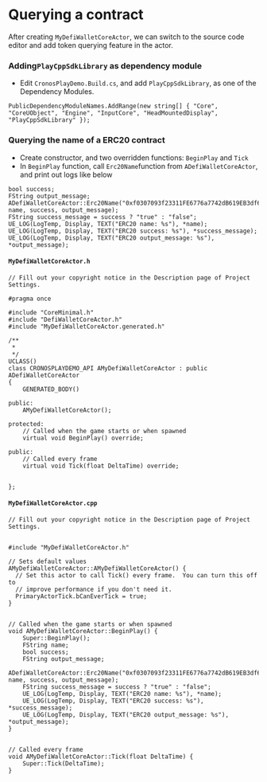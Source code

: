# Querying a contract

After creating `MyDefiWalletCoreActor`, we can switch to the source code editor and add token querying feature in the actor.

### Adding`PlayCppSdkLibrary` as dependency module

* Edit `CronosPlayDemo.Build.cs`, and add `PlayCppSdkLibrary`, as one of the Dependency Modules.

```
PublicDependencyModuleNames.AddRange(new string[] { "Core", "CoreUObject", "Engine", "InputCore", "HeadMountedDisplay", "PlayCppSdkLibrary" });

```

### Querying the name of a ERC20 contract

* Create constructor, and two overridden functions: `BeginPlay` and `Tick`
* In `BeginPlay` function, call `Erc20Name`function from `ADefiWalletCoreActor`, and print out logs like below

```
bool success;
FString output_message;
ADefiWalletCoreActor::Erc20Name("0xf0307093f23311FE6776a7742dB619EB3df62969", name, success, output_message);
FString success_message = success ? "true" : "false";
UE_LOG(LogTemp, Display, TEXT("ERC20 name: %s"), *name);
UE_LOG(LogTemp, Display, TEXT("ERC20 success: %s"), *success_message);
UE_LOG(LogTemp, Display, TEXT("ERC20 output_message: %s"), *output_message);
```

#### `MyDefiWalletCoreActor.h`

```
// Fill out your copyright notice in the Description page of Project Settings.

#pragma once

#include "CoreMinimal.h"
#include "DefiWalletCoreActor.h"
#include "MyDefiWalletCoreActor.generated.h"

/**
 * 
 */
UCLASS()
class CRONOSPLAYDEMO_API AMyDefiWalletCoreActor : public ADefiWalletCoreActor
{
	GENERATED_BODY()

public:
	AMyDefiWalletCoreActor();

protected:
	// Called when the game starts or when spawned
	virtual void BeginPlay() override;

public:
	// Called every frame
	virtual void Tick(float DeltaTime) override;

	
};

```

#### `MyDefiWalletCoreActor.cpp`

```
// Fill out your copyright notice in the Description page of Project Settings.


#include "MyDefiWalletCoreActor.h"

// Sets default values
AMyDefiWalletCoreActor::AMyDefiWalletCoreActor() {
  // Set this actor to call Tick() every frame.  You can turn this off to
  // improve performance if you don't need it.
  PrimaryActorTick.bCanEverTick = true;
}


// Called when the game starts or when spawned
void AMyDefiWalletCoreActor::BeginPlay() {
	Super::BeginPlay();
	FString name;
	bool success;
	FString output_message;
	ADefiWalletCoreActor::Erc20Name("0xf0307093f23311FE6776a7742dB619EB3df62969", name, success, output_message);
	FString success_message = success ? "true" : "false";
	UE_LOG(LogTemp, Display, TEXT("ERC20 name: %s"), *name);
	UE_LOG(LogTemp, Display, TEXT("ERC20 success: %s"), *success_message);
	UE_LOG(LogTemp, Display, TEXT("ERC20 output_message: %s"), *output_message);
}


// Called every frame
void AMyDefiWalletCoreActor::Tick(float DeltaTime) {
	Super::Tick(DeltaTime);
}

```

